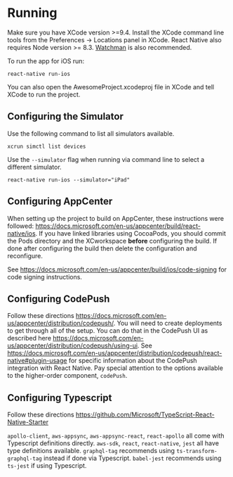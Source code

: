 # Running

Make sure you have XCode version >=9.4. Install the XCode command line tools from the Preferences -> Locations panel in XCode. React Native also requires Node version >= 8.3. [Watchman](https://facebook.github.io/watchman) is also recommended.

To run the app for iOS run:

```
react-native run-ios
```

You can also open the AwesomeProject.xcodeproj file in XCode and tell XCode to
run the project.

## Configuring the Simulator

Use the following command to list all simulators available.

```
xcrun simctl list devices
```

Use the `--simulator` flag when running via command line to select a different simulator.

```
react-native run-ios --simulator="iPad"
```

## Configuring AppCenter

When setting up the project to build on AppCenter, these instructions were
followed: https://docs.microsoft.com/en-us/appcenter/build/react-native/ios. If
you have linked libraries using CocoaPods, you should commit the Pods directory
and the XCworkspace **before** configuring the build. If done after configuring
the build then delete the configuration and reconfigure.

See https://docs.microsoft.com/en-us/appcenter/build/ios/code-signing for code
signing instructions.

## Configuring CodePush

Follow these directions
https://docs.microsoft.com/en-us/appcenter/distribution/codepush/. You will need
to create deployments to get through all of the setup. You can do that in the
CodePush UI as described here
https://docs.microsoft.com/en-us/appcenter/distribution/codepush/using-ui. See
https://docs.microsoft.com/en-us/appcenter/distribution/codepush/react-native#plugin-usage
for specific information about the CodePush integration with React Native. Pay
special attention to the options available to the higher-order component, `codePush`.

## Configuring Typescript

Follow these directions https://github.com/Microsoft/TypeScript-React-Native-Starter

`apollo-client`, `aws-appsync`, `aws-appsync-react`, `react-apollo` all come
with Typescript definitions directly. `aws-sdk`, `react`, `react-native`, `jest`
all have type definitions available. `graphql-tag` recommends using
`ts-transform-graphql-tag` instead if done via Typescript. `babel-jest`
recommends using `ts-jest` if using Typescript.
